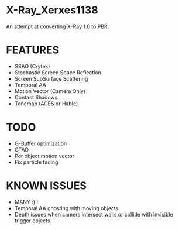 # X-Ray_Xerxes1138

An attempt at converting X-Ray 1.0 to PBR.

# FEATURES
* SSAO (Crytek)
* Stochastic Screen Space Reflection
* Screen SubSurface Scattering
* Temporal AA
* Motion Vector (Camera Only)
* Contact Shadows
* Tonemap (ACES or Hable)

# TODO
* G-Buffer optimization
* GTAO
* Per object motion vector
* Fix particle fading

# KNOWN ISSUES
- MANY :) !
- Temporal AA ghosting with moving objects
- Depth issues when camera intersect walls or collide with invisible trigger objects

